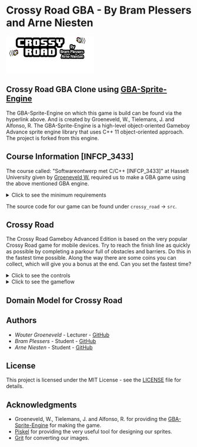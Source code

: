 # Crossy Road GBA - By Bram Plessers and Arne Niesten

<img src="https://github.com/Bram-Pl/Crossy_Road_GBA/blob/master/Images/Extra/Logo.png">

## Crossy Road GBA Clone using [GBA-Sprite-Engine](https://github.com/wgroeneveld/gba-sprite-engine)

The GBA-Sprite-Engine on which this game is build can be found via the hyperlink above. And is created by Groeneveld, W., Tielemans, J. and Alfonso, R. The GBA-Sprite-Engine is a high-level object-oriented Gameboy Advance sprite engine library that uses C++ 11 object-oriented approach. The project is forked from this engine.

## Course Information [INFCP_3433]
The course called: "Softwareontwerp met C/C++ [INFCP_3433]" at Hasselt University given by [Groeneveld W.](https://github.com/wgroeneveld) required us to make a GBA game using the above mentioned GBA engine. 
<details>
<summary>Click to see the minimum requirements</summary>

1. The code will be available in a repository on Github under your own username with the [MIT](https://docs.github.com/en/free-pro-team@latest/github/creating-cloning-and-archiving-repositories/licensing-a-repository#disclaimer) license.

2. You'll start from the [GBA-Sprite-Engine](https://github.com/wgroeneveld/gba-sprite-engine) and you will stay within `MODE0` and work with sprites. C++11 is also a requirement.

3. In case you use others people code, use **source reference!** Plagiarism will be punished badly.

4. Your project needs to compile.

5. Your repository `README.md` contains a small functional description of the game.

6. Beside the functional description you'll  also upload a sketch of your **domain model**, in combination with an explanation.

</details>

The source code for our game can be found under `crossy_road` -> `src`.

## Crossy Road

The Crossy Road Gameboy Advanced Edition is based on the very popular Crossy Road game for mobile devices. Try to reach the finish line as quickly as possible by completing a parkour full of obstacles and barriers. Do this in the fastest time possible. Along the way there are some coins you can collect, which will give you a bonus at the end. Can you set the fastest time?

<details>
<summary>Click to see the controls</summary>

* ↑ - Move forward

* → - Move to the right

* ← - Move to the left

</details>

<details>
<summary>Click to see the gameflow</summary>

<img src="https://github.com/Bram-Pl/Crossy_Road_GBA/blob/master/Images/Extra/GameFlowSchematic.png">
</details>

## Domain Model for Crossy Road

## Authors

* *Wouter Groeneveld*       - Lecturer  - [GitHub](https://github.com/wgroeneveld)
* *Bram Plessers*        - Student   - [GitHub](https://github.com/Bram-Pl)
* *Arne Niesten*   - Student   - [GitHub](https://github.com/arneniesten)

## License

This project is licensed under the MIT License - see the [LICENSE](LICENSE) file for details.

## Acknowledgments
* Groeneveld, W., Tielemans, J. and Alfonso, R. for providing the [GBA-Sprite-Engine](https://github.com/wgroeneveld/gba-sprite-engine) for making the game.
* [Piskel](https://www.piskelapp.com/) for providing the very useful tool for designing our sprites.
* [Grit](https://www.coranac.com/man/grit/html/grit.htm) for converting our images.